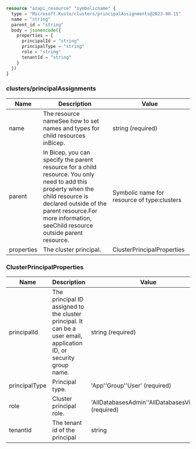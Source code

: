 ```terraform
resource "azapi_resource" "symbolicname" {
  type = "Microsoft.Kusto/clusters/principalAssignments@2023-08-15"
  name = "string"
  parent_id = "string"
  body = jsonencode({
    properties = {
      principalId = "string"
      principalType = "string"
      role = "string"
      tenantId = "string"
    }
  })
}

```

### clusters/principalAssignments

| Name | Description | Value |
|-|-|-|
| name | The resource nameSee how to set names and types for child resources inBicep. | string (required) |
| parent | In Bicep, you can specify the parent resource for a child resource. You only need to add this property when the child resource is declared outside of the parent resource.For more information, seeChild resource outside parent resource. | Symbolic name for resource of type:clusters |
| properties | The cluster principal. | ClusterPrincipalProperties |


### ClusterPrincipalProperties

| Name | Description | Value |
|-|-|-|
| principalId | The principal ID assigned to the cluster principal. It can be a user email, application ID, or security group name. | string (required) |
| principalType | Principal type. | 'App''Group''User' (required) |
| role | Cluster principal role. | 'AllDatabasesAdmin''AllDatabasesViewer' (required) |
| tenantId | The tenant id of the principal | string |


